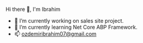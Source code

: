  
 Hi there 👋, I'm Ibrahim

- 🔭 I’m currently working on sales site project.
- 🌱 I’m currently learning Net Core ABP Framework.
-  📫 ozdemiribrahim07@gmail.com
<!--
**ozdemiribrahim07/ozdemiribrahim07** is a ✨ _special_ ✨ repository because its `README.md` (this file) appears on your GitHub profile.
A Backend Developer in living in Turkey 

- 🔭 I’m currently working on sales site project.
- 🌱 I’m currently learning Net Core ABP Framework.
-  📫 ozdemiribrahim07@gmail.com
Here are some ideas to get you started:

- 🔭 I’m currently working on ...
- 🌱 I’m currently learning ...
- 👯 I’m looking to collaborate on ...
- 🤔 I’m looking for help with ...
- 💬 Ask me about ...
- 📫 How to reach me: ...
- 😄 Pronouns: ...
- ⚡ Fun fact: ...
-->
